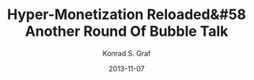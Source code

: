 ---
layout: writing
title: Hyper-Monetization Reloaded&#58 Another Round Of Bubble Talk
date: 2013-11-07
categories: ['Money']
author: ['Konrad S. Graf']
excerpt: ‘Tis the season again when the Bitcoin exchange rate rises fast and “bubble” talk resumes among some journalistic and other Bitcoin skeptics. Around the height of the previous most dramatic Bitcoin exchange rate movements of March and April 2013, I posted an article called “Hyper-monetization Questioning the ‘Bitcoin bubble’ bubble,” which was widely circulated at the time and still referenced now.
external_url: https://konrad-graf.squarespace.com/blog1/2013/11/7/hyper-monetization-reloaded-another-round-of-bubble-talk.html
---